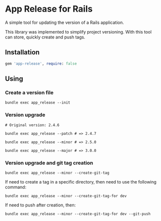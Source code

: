 # App Release for Rails

A simple tool for updating the version of a Rails application.

This library was implemented to simplify project versioning. With this tool can store, quickly create and push tags.

## Installation

```ruby
gem 'app-release', require: false
```

## Using

### Create a version file

```shell
bundle exec app_release --init
```

### Version upgrade

```shell
# Original version: 2.4.6

bundle exec app_release --patch # => 2.4.7

bundle exec app_release --minor # => 2.5.0

bundle exec app_release --major # => 3.0.0
```

### Version upgrade and git tag creation

```shell
bundle exec app_release --minor --create-git-tag
```

If need to create a tag in a specific directory, then need to use the following command:

```shell
bundle exec app_release --minor --create-git-tag-for dev
```

If need to push after creation, then:

```shell
bundle exec app_release --minor --create-git-tag-for dev --git-push
```
